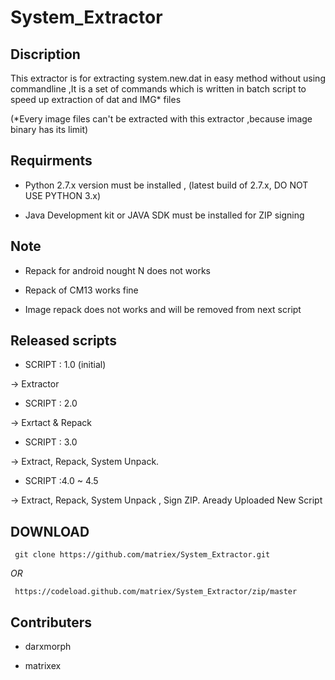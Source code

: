 # System_Extractor

## Discription

This extractor is for extracting system.new.dat in easy method without using commandline ,It is a set of commands which is written in batch script to speed up extraction of dat and IMG* files


(*Every image files can't be extracted with this extractor ,because image binary has its limit)


## Requirments

 * Python 2.7.x version must be installed , (latest build of 2.7.x, DO NOT USE PYTHON 3.x)

 * Java Development kit or JAVA SDK must be installed for ZIP signing


## Note

 * Repack for android nought N does not works
 
 * Repack of CM13 works fine 
  
 * Image repack does not works and will be removed from next script 

## Released scripts

* SCRIPT : 1.0 (initial)

 -> Extractor
 
* SCRIPT : 2.0

 -> Exrtact & Repack
 
* SCRIPT : 3.0

 -> Extract, Repack, System Unpack.
 
* SCRIPT :4.0 ~ 4.5

 -> Extract, Repack, System Unpack , Sign ZIP. 
   Aready Uploaded New Script 
 
 
## DOWNLOAD

     git clone https://github.com/matriex/System_Extractor.git
     
_OR_
                                                     
     https://codeload.github.com/matriex/System_Extractor/zip/master
 
## Contributers
 
- darxmorph
 
- matrixex
 
